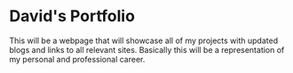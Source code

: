 # David's Portfolio

This will be a webpage that will showcase all of my projects with updated blogs and links to all relevant sites. Basically this will be a representation of my personal and professional career.  
